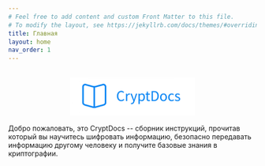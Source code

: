```yaml
---
# Feel free to add content and custom Front Matter to this file.
# To modify the layout, see https://jekyllrb.com/docs/themes/#overriding-theme-defaults
title: Главная
layout: home
nav_order: 1
---
```

<style>
    .center-img {
  display: block;
  margin: 0 auto;
}
</style>
<br>
<img class="center-img" src="logo.png" alt="MarineGEO circle logo" style="height: 50%; width:50%;"/>
<br>
Добро пожаловать, это CryptDocs -- сборник инструкций, прочитав который вы научитесь шифровать информацию, безопасно передавать информацию другому человеку и получите базовые знания в криптографии.

